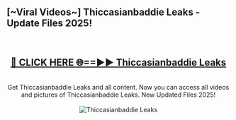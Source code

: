 <h2>[~Viral Videos~] Thiccasianbaddie Leaks - Update Files 2025!</h2>
<br>
<div align="center">
<h2><a href="https://betterlinks.top/A2PfLJ" rel="nofollow">🔴 CLICK HERE 🌐==►► Thiccasianbaddie Leaks</a></h2>
<br>
Get Thiccasianbaddie Leaks and all content. Now you can access all videos and pictures of Thiccasianbaddie Leaks. New Updated Files 2025!
<br>
<br>
<a href="https://betterlinks.top/A2PfLJ" rel="nofollow" data-target="animated-image.originalLink"><img src="https://i.ibb.co.com/WyWwxjT/player-gif2.gif" alt="Thiccasianbaddie Leaks" style="max-width: 100%; display: inline-block;" data-target="animated-image.originalImage"></a>
</div>
<br>

